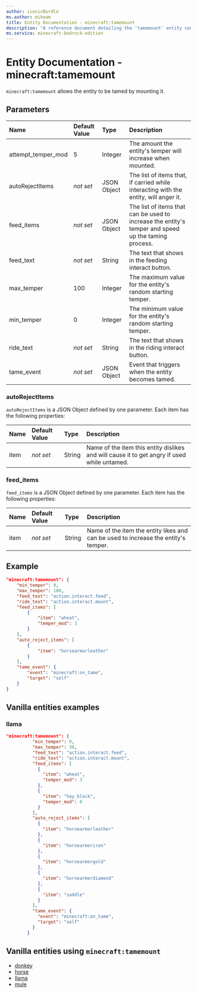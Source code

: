 ```yaml
---
author: iconicNurdle
ms.author: mikeam
title: Entity Documentation - minecraft:tamemount
description: "A reference document detailing the 'tamemount' entity component"
ms.service: minecraft-bedrock-edition
---
```


# Entity Documentation - minecraft:tamemount

`minecraft:tamemount` allows the entity to be tamed by mounting it.

## Parameters

|Name |Default Value  |Type  |Description  |
|:----------|:----------|:----------|:----------|
| attempt_temper_mod| 5| Integer| The amount the entity's temper will increase when mounted. |
| autoRejectItems| *not set*| JSON Object| The list of items that, if carried while interacting with the entity, will anger it.|
| feed_items| *not set*| JSON Object| The list of items that can be used to increase the entity's temper and speed up the taming process.|
| feed_text| *not set*| String| The text that shows in the feeding interact button. |
| max_temper| 100| Integer| The maximum value for the entity's random starting temper. |
| min_temper| 0| Integer| The minimum value for the entity's random starting temper. |
| ride_text| *not set*| String| The text that shows in the riding interact button. |
| tame_event| *not set*| JSON Object | Event that triggers when the entity becomes tamed. |

### autoRejectItems

`autoRejectItems` is a JSON Object defined by one parameter. Each item has the following properties:

| Name| Default Value| Type| Description |
|:-----------|:-----------|:-----------|:-----------|
| item| *not set*| String| Name of the item this entity dislikes and will cause it to get angry if used while untamed. |

### feed_items

`feed_items` is a JSON Object defined by one parameter. Each item has the following properties:

| Name| Default Value| Type| Description |
|:-----------|:-----------|:-----------|:-----------|
| item| *not set*| String| Name of the item the entity likes and can be used to increase the entity's temper. |

## Example

```json
"minecraft:tamemount": {
    "min_temper": 0,
    "max_temper": 100,
    "feed_text": "action.interact.feed",
    "ride_text": "action.interact.mount",
    "feed_items": [
        {
            "item": "wheat",
            "temper_mod": 3
        }
    ],
    "auto_reject_items": [
        {
            "item": "horsearmorleather"
        }
    ],
    "tame_event": {
        "event": "minecraft:on_tame",
        "target": "self"
    }
}
```

## Vanilla entities examples

### llama

```json
"minecraft:tamemount": {
          "min_temper": 0,
          "max_temper": 30,
          "feed_text": "action.interact.feed",
          "ride_text": "action.interact.mount",
          "feed_items": [
            {
              "item": "wheat",
              "temper_mod": 3
            },
            {
              "item": "hay_block",
              "temper_mod": 6
            }
          ],
          "auto_reject_items": [
            {
              "item": "horsearmorleather"
            },
            {
              "item": "horsearmoriron"
            },
            {
              "item": "horsearmorgold"
            },
            {
              "item": "horsearmordiamond"
            },
            {
              "item": "saddle"
            }
          ],
          "tame_event": {
            "event": "minecraft:on_tame",
            "target": "self"
          }
        }
```

## Vanilla entities using `minecraft:tamemount`

- [donkey](../../../../Source/VanillaBehaviorPack_Snippets/entities/donkey.md)
- [horse](../../../../Source/VanillaBehaviorPack_Snippets/entities/horse.md)
- [llama](../../../../Source/VanillaBehaviorPack_Snippets/entities/llama.md)
- [mule](../../../../Source/VanillaBehaviorPack_Snippets/entities/mule.md)
